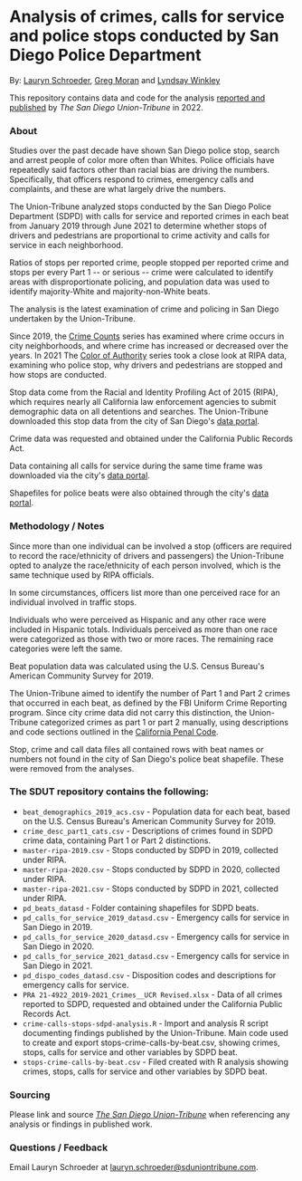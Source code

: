 # Analysis of crimes, calls for service and police stops conducted by San Diego Police Department
By: [Lauryn Schroeder](https://www.sandiegouniontribune.com/sdut-lauryn-schroeder-staff.html), [Greg Moran](https://www.sandiegouniontribune.com/sdut-greg-moran-staff.html) and [Lyndsay Winkley](https://www.sandiegouniontribune.com/sdut-lyndsay-winkley-staff.html)

This repository contains data and code for the analysis [reported and published](XXXXXX) by *The San Diego Union-Tribune* in 2022.

### About

Studies over the past decade have shown San Diego police stop, search and arrest people of color more often than Whites. Police officials have repeatedly said factors other than racial bias are driving the numbers. Specifically, that officers respond to crimes, emergency calls and complaints, and these are what largely drive the numbers.

The Union-Tribune analyzed stops conducted by the San Diego Police Department (SDPD) with calls for service and reported crimes in each beat from January 2019 through June 2021 to determine whether stops of drivers and pedestrians are proportional to crime activity and calls for service in each neighborhood.

Ratios of stops per reported crime, people stopped per reported crime and stops per every Part 1 -- or serious -- crime were calculated to identify areas with disproportionate policing, and population data was used to identify majority-White and majority-non-White beats.

The analysis is the latest examination of crime and policing in San Diego undertaken by the Union-Tribune. 

Since 2019, the [Crime Counts](https://www.sandiegouniontribune.com/topic/crime-counts) series has examined where crime occurs in city neighborhoods, and where crime has increased or decreased over the years. In 2021 The [Color of Authority](https://www.sandiegouniontribune.com/news/watchdog/story/2021-03-28/the-color-of-authority-san-diego-police-sheriffs-deputies-disproportionately-target-minorities-data-show) series took a close look at RIPA data, examining who police stop, why drivers and pedestrians are stopped and how stops are conducted.

Stop data come from the Racial and Identity Profiling Act of 2015 (RIPA), which requires nearly all California law enforcement agencies to submit demographic data on all detentions and searches. The Union-Tribune downloaded this stop data from the city of San Diego's [data portal](https://data.sandiego.gov/datasets/police-ripa-stops/).

Crime data was requested and obtained under the California Public Records Act.

Data containing all calls for service during the same time frame was downloaded via the city's [data portal](https://data.sandiego.gov/datasets/police-calls-for-service/).

Shapefiles for police beats were also obtained through the city's [data portal](https://data.sandiego.gov/datasets/police-beats/).

### Methodology / Notes

Since more than one individual can be involved a stop (officers are required to record the race/ethnicity of drivers and passengers) the Union-Tribune opted to analyze the race/ethnicity of each person involved, which is the same technique used by RIPA officials.

In some circumstances, officers list more than one perceived race for an individual involved in traffic stops. 

Individuals who were perceived as Hispanic and any other race were included in Hispanic totals. Individuals perceived as more than one race were categorized as those with two or more races. The remaining race categories were left the same.

Beat population data was calculated using the U.S. Census Bureau's American Community Survey for 2019.

The Union-Tribune aimed to identify the number of Part 1 and Part 2 crimes that occurred in each beat, as defined by the FBI Uniform Crime Reporting program. Since city crime data did not carry this distinction, the Union-Tribune categorized crimes as part 1 or part 2 manually, using descriptions and code sections outlined in the [California Penal Code](https://leginfo.legislature.ca.gov/faces/codes_displaySection.xhtml?sectionNum=667.5.&lawCode=PEN).

Stop, crime and call data files all contained rows with beat names or numbers not found in the city of San Diego's police beat shapefile. These were removed from the analyses.

### The SDUT repository contains the following:

- `beat_demographics_2019_acs.csv` - Population data for each beat, based on the U.S. Census Bureau's American Community Survey for 2019.
- `crime_desc_part1_cats.csv` - Descriptions of crimes found in SDPD crime data, containing Part 1 or Part 2 distinctions.
- `master-ripa-2019.csv` - Stops conducted by SDPD in 2019, collected under RIPA.
- `master-ripa-2020.csv` - Stops conducted by SDPD in 2020, collected under RIPA.
- `master-ripa-2021.csv` - Stops conducted by SDPD in 2021, collected under RIPA.
- `pd_beats_datasd` - Folder containing shapefiles for SDPD beats.
- `pd_calls_for_service_2019_datasd.csv` - Emergency calls for service in San Diego in 2019.
- `pd_calls_for_service_2020_datasd.csv` - Emergency calls for service in San Diego in 2020.
- `pd_calls_for_service_2021_datasd.csv` - Emergency calls for service in San Diego in 2021.
- `pd_dispo_codes_datasd.csv` - Disposition codes and descriptions for emergency calls for service.
- `PRA 21-4922_2019-2021_Crimes__UCR Revised.xlsx` - Data of all crimes reported to SDPD, requested and obtained under the California Public Records Act.
- `crime-calls-stops-sdpd-analysis.R` - Import and analysis R script documenting findings published by the Union-Tribune. Main code used to create and export stops-crime-calls-by-beat.csv, showing crimes, stops, calls for service and other variables by SDPD beat.
- `stops-crime-calls-by-beat.csv` - Filed created with R analysis showing crimes, stops, calls for service and other variables by SDPD beat.

### Sourcing
Please link and source [*The San Diego Union-Tribune*](https://www.sandiegouniontribune.com/) when referencing any analysis or findings in published work.

### Questions / Feedback

Email Lauryn Schroeder at [lauryn.schroeder@sduniontribune.com](mailto:lauryn.schroeder@sduniontribune.com).
